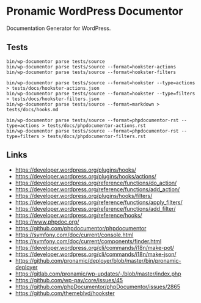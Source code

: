 # Pronamic WordPress Documentor

Documentation Generator for WordPress.

## Tests

```
bin/wp-documentor parse tests/source
bin/wp-documentor parse tests/source --format=hookster-actions
bin/wp-documentor parse tests/source --format=hookster-filters
```

```
bin/wp-documentor parse tests/source --format=hookster --type=actions > tests/docs/hookster-actions.json
bin/wp-documentor parse tests/source --format=hookster --type=filters > tests/docs/hookster-filters.json
bin/wp-documentor parse tests/source --format=markdown > tests/docs/hooks.md
```

```
bin/wp-documentor parse tests/source --format=phpdocumentor-rst --type=actions > tests/docs/phpdocumentor-actions.rst
bin/wp-documentor parse tests/source --format=phpdocumentor-rst --type=filters > tests/docs/phpdocumentor-filters.rst
```

## Links

- https://developer.wordpress.org/plugins/hooks/
- https://developer.wordpress.org/plugins/hooks/actions/
- https://developer.wordpress.org/reference/functions/do_action/
- https://developer.wordpress.org/reference/functions/add_action/
- https://developer.wordpress.org/plugins/hooks/filters/
- https://developer.wordpress.org/reference/functions/apply_filters/
- https://developer.wordpress.org/reference/functions/add_filter/
- https://developer.wordpress.org/reference/hooks/
- https://www.phpdoc.org/
- https://github.com/phpdocumentor/phpdocumentor
- https://symfony.com/doc/current/console.html
- https://symfony.com/doc/current/components/finder.html
- https://developer.wordpress.org/cli/commands/i18n/make-pot/
- https://developer.wordpress.org/cli/commands/i18n/make-json/
- https://github.com/pronamic/deployer/blob/master/bin/pronamic-deployer
- https://gitlab.com/pronamic/wp-updates/-/blob/master/index.php
- https://github.com/wp-pay/core/issues/45
- https://github.com/phpDocumentor/phpDocumentor/issues/2865
- https://github.com/themeblvd/hookster
